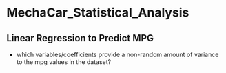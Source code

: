 # MechaCar_Statistical_Analysis

## Linear Regression to Predict MPG

- which variables/coefficients provide a non-random amount of variance to the mpg values in the dataset?

